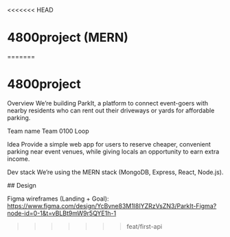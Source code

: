 <<<<<<< HEAD
# 4800project (MERN) 
=======
# 4800project

Overview
We’re building ParkIt, a platform to connect event-goers with nearby residents who can rent out their driveways or yards for affordable parking.

Team name
Team 0100 Loop

Idea
Provide a simple web app for users to reserve cheaper, convenient parking near event venues, while giving locals an opportunity to earn extra income.

Dev stack
We’re using the MERN stack (MongoDB, Express, React, Node.js).

\## Design

Figma wireframes (Landing + Goal): <https://www.figma.com/design/YcBvne83M1l8IYZRzVsZN3/ParkIt-Figma?node-id=0-1&t=vBLBt9mW9r5QYE1h-1>



>>>>>>> feat/first-api

